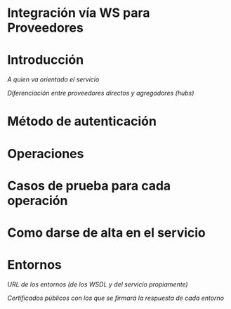 # Integración vía WS para Proveedores

# Introducción

*A quien va orientado el servicio*

*Diferenciación entre proveedores directos y agregadores (hubs)*

# Método de autenticación

#	Operaciones

# Casos de prueba para cada operación

# Como darse de alta en el servicio

# Entornos

*URL de los entornos (de los WSDL y del servicio propiamente)*

*Certificados públicos con los que se firmará la respuesta de cada entorno*
